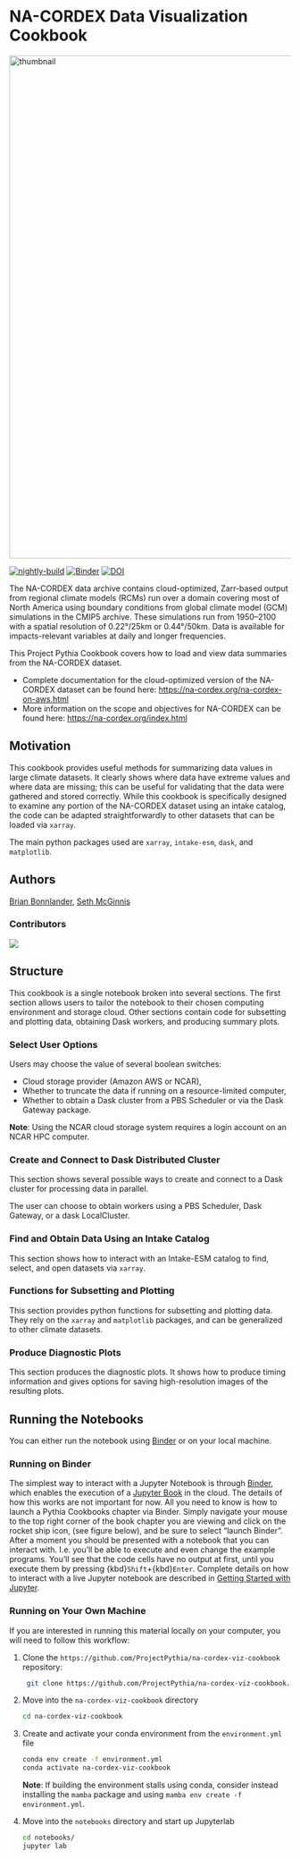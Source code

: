 # NA-CORDEX Data Visualization Cookbook

<img src="thumbnail.png" alt="thumbnail" width="900"/>

[![nightly-build](https://github.com/ProjectPythia/na-cordex-viz-cookbook/actions/workflows/nightly-build.yaml/badge.svg)](https://github.com/ProjectPythia/na-cordex-viz-cookbook/actions/workflows/nightly-build.yaml)
[![Binder](https://binder.projectpythia.org/badge_logo.svg)](http://binder.projectpythia.org/v2/gh/ProjectPythia/na-cordex-viz-cookbook/main?labpath=notebooks)
[![DOI](https://zenodo.org/badge/635958518.svg)](https://zenodo.org/badge/latestdoi/635958518)

The NA-CORDEX data archive contains cloud-optimized, Zarr-based output from regional climate models (RCMs) run over a domain covering most of North America using boundary conditions from global climate model (GCM) simulations in the CMIP5 archive. These simulations run from 1950–2100 with a spatial resolution of 0.22°/25km or 0.44°/50km. Data is available for impacts-relevant variables at daily and longer frequencies.

This Project Pythia Cookbook covers how to load and view data summaries from the NA-CORDEX dataset. 

- Complete documentation for the cloud-optimized version of the NA-CORDEX dataset can be found here: https://na-cordex.org/na-cordex-on-aws.html
- More information on the scope and objectives for NA-CORDEX can be found here:  https://na-cordex.org/index.html

## Motivation

This cookbook provides useful methods for summarizing data values in large climate datasets. It clearly shows where data have extreme values and where data are missing; this can be useful for validating that the data were gathered and stored correctly. While this cookbook is specifically designed to examine any portion of the NA-CORDEX dataset using an intake catalog, the code can be adapted straightforwardly to other datasets that can be loaded via `xarray`.

The main python packages used are `xarray`, `intake-esm`, `dask`, and `matplotlib`.

## Authors

[Brian Bonnlander](@bonnland), [Seth McGinnis](@sethmcg)

### Contributors

<a href="https://github.com/ProjectPythia/na-cordex-viz-cookbook/graphs/contributors">
  <img src="https://contrib.rocks/image?repo=ProjectPythia/na-cordex-viz-cookbook" />
</a>

## Structure

This cookbook is a single notebook broken into several sections. The first section allows users to tailor the notebook to their chosen computing environment and storage cloud. Other sections contain code for subsetting and plotting data, obtaining Dask workers, and producing summary plots.

### Select User Options

Users may choose the value of several boolean switches:

- Cloud storage provider (Amazon AWS or NCAR),
- Whether to truncate the data if running on a resource-limited computer,
- Whether to obtain a Dask cluster from a PBS Scheduler or via the Dask Gateway package.

**Note**: Using the NCAR cloud storage system requires a login account on an NCAR HPC computer.

### Create and Connect to Dask Distributed Cluster

This section shows several possible ways to create and connect to a Dask cluster for processing data in parallel.

The user can choose to obtain workers using a PBS Scheduler, Dask Gateway, or a dask LocalCluster.

### Find and Obtain Data Using an Intake Catalog

This section shows how to interact with an Intake-ESM catalog to find, select, and open datasets via `xarray`.

### Functions for Subsetting and Plotting

This section provides python functions for subsetting and plotting data. They rely on the `xarray` and `matplotlib` packages, and can be generalized to other climate datasets.

### Produce Diagnostic Plots

This section produces the diagnostic plots. It shows how to produce timing information and gives options for saving high-resolution images of the resulting plots.

## Running the Notebooks

You can either run the notebook using [Binder](https://binder.projectpythia.org/) or on your local machine.

### Running on Binder

The simplest way to interact with a Jupyter Notebook is through
[Binder](https://binder.projectpythia.org/), which enables the execution of a
[Jupyter Book](https://jupyterbook.org) in the cloud. The details of how this works are not
important for now. All you need to know is how to launch a Pythia
Cookbooks chapter via Binder. Simply navigate your mouse to
the top right corner of the book chapter you are viewing and click
on the rocket ship icon, (see figure below), and be sure to select
“launch Binder”. After a moment you should be presented with a
notebook that you can interact with. I.e. you’ll be able to execute
and even change the example programs. You’ll see that the code cells
have no output at first, until you execute them by pressing
{kbd}`Shift`\+{kbd}`Enter`. Complete details on how to interact with
a live Jupyter notebook are described in [Getting Started with
Jupyter](https://foundations.projectpythia.org/foundations/getting-started-jupyter.html).

### Running on Your Own Machine

If you are interested in running this material locally on your computer, you will need to follow this workflow:

1. Clone the `https://github.com/ProjectPythia/na-cordex-viz-cookbook` repository:

   ```bash
    git clone https://github.com/ProjectPythia/na-cordex-viz-cookbook.git
   ```

1. Move into the `na-cordex-viz-cookbook` directory
   ```bash
   cd na-cordex-viz-cookbook
   ```
1. Create and activate your conda environment from the `environment.yml` file

   ```bash
   conda env create -f environment.yml
   conda activate na-cordex-viz-cookbook
   ```

   **Note**: If building the environment stalls using conda, consider instead installing the `mamba` package and using `mamba env create -f environment.yml`.

1. Move into the `notebooks` directory and start up Jupyterlab
   ```bash
   cd notebooks/
   jupyter lab
   ```
